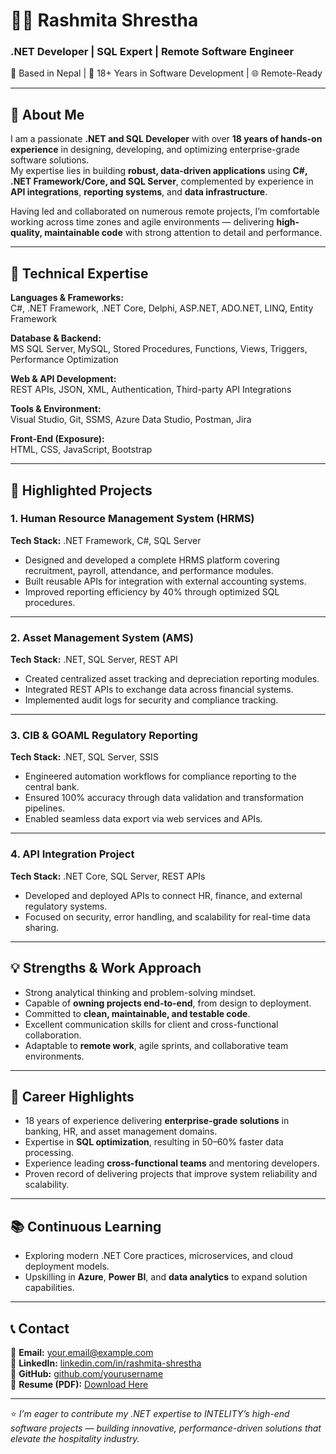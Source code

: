 # 👩‍💻 Rashmita Shrestha  
### .NET Developer | SQL Expert | Remote Software Engineer  

📍 Based in Nepal | 💼 18+ Years in Software Development | 🌐 Remote-Ready  

---

## 🧭 About Me
I am a passionate **.NET and SQL Developer** with over **18 years of hands-on experience** in designing, developing, and optimizing enterprise-grade software solutions.  
My expertise lies in building **robust, data-driven applications** using **C#, .NET Framework/Core, and SQL Server**, complemented by experience in **API integrations**, **reporting systems**, and **data infrastructure**.

Having led and collaborated on numerous remote projects, I’m comfortable working across time zones and agile environments — delivering **high-quality, maintainable code** with strong attention to detail and performance.

---

## 🚀 Technical Expertise
**Languages & Frameworks:**  
C#, .NET Framework, .NET Core, Delphi, ASP.NET, ADO.NET, LINQ, Entity Framework  

**Database & Backend:**  
MS SQL Server, MySQL, Stored Procedures, Functions, Views, Triggers, Performance Optimization  

**Web & API Development:**  
REST APIs, JSON, XML, Authentication, Third-party API Integrations  

**Tools & Environment:**  
Visual Studio, Git, SSMS, Azure Data Studio, Postman, Jira  

**Front-End (Exposure):**  
HTML, CSS, JavaScript, Bootstrap  

---

## 🧩 Highlighted Projects

### 1. Human Resource Management System (HRMS)
**Tech Stack:** .NET Framework, C#, SQL Server  
- Designed and developed a complete HRMS platform covering recruitment, payroll, attendance, and performance modules.  
- Built reusable APIs for integration with external accounting systems.  
- Improved reporting efficiency by 40% through optimized SQL procedures.  

---

### 2. Asset Management System (AMS)
**Tech Stack:** .NET, SQL Server, REST API  
- Created centralized asset tracking and depreciation reporting modules.  
- Integrated REST APIs to exchange data across financial systems.  
- Implemented audit logs for security and compliance tracking.  

---

### 3. CIB & GOAML Regulatory Reporting
**Tech Stack:** .NET, SQL Server, SSIS  
- Engineered automation workflows for compliance reporting to the central bank.  
- Ensured 100% accuracy through data validation and transformation pipelines.  
- Enabled seamless data export via web services and APIs.  

---

### 4. API Integration Project
**Tech Stack:** .NET Core, SQL Server, REST APIs  
- Developed and deployed APIs to connect HR, finance, and external regulatory systems.  
- Focused on security, error handling, and scalability for real-time data sharing.  

---

## 💡 Strengths & Work Approach
- Strong analytical thinking and problem-solving mindset.  
- Capable of **owning projects end-to-end**, from design to deployment.  
- Committed to **clean, maintainable, and testable code**.  
- Excellent communication skills for client and cross-functional collaboration.  
- Adaptable to **remote work**, agile sprints, and collaborative team environments.  

---

## 🎯 Career Highlights
- 18 years of experience delivering **enterprise-grade solutions** in banking, HR, and asset management domains.  
- Expertise in **SQL optimization**, resulting in 50–60% faster data processing.  
- Experience leading **cross-functional teams** and mentoring developers.  
- Proven record of delivering projects that improve system reliability and scalability.  

---

## 📚 Continuous Learning
- Exploring modern .NET Core practices, microservices, and cloud deployment models.  
- Upskilling in **Azure**, **Power BI**, and **data analytics** to expand solution capabilities.  

---

## 📞 Contact
📧 **Email:** your.email@example.com  
🔗 **LinkedIn:** [linkedin.com/in/rashmita-shrestha](https://linkedin.com/in/rashmita-shrestha)  
💼 **GitHub:** [github.com/yourusername](https://github.com/yourusername)  
📄 **Resume (PDF):** [Download Here](link-to-your-resume.pdf)  

---

⭐ *I’m eager to contribute my .NET expertise to INTELITY’s high-end software projects — building innovative, performance-driven solutions that elevate the hospitality industry.*

